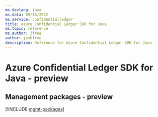 ```yaml
---
ms.devlang: java
ms.data: 09/16/2022
ms.service: confidentialledger
title: Azure Confidential Ledger SDK for Java
ms.topic: reference
ms.author: jfree
author: joshfree
description: Reference for Azure Confidential Ledger SDK for Java
---
```

# Azure Confidential Ledger SDK for Java - preview

## Management packages - preview
[!INCLUDE [mgmt-packages](confidential-ledger-mgmt-index.md)]